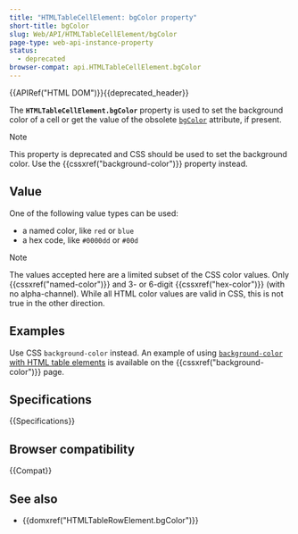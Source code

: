 ```yaml
---
title: "HTMLTableCellElement: bgColor property"
short-title: bgColor
slug: Web/API/HTMLTableCellElement/bgColor
page-type: web-api-instance-property
status:
  - deprecated
browser-compat: api.HTMLTableCellElement.bgColor
---
```


{{APIRef("HTML DOM")}}{{deprecated_header}}

The **`HTMLTableCellElement.bgColor`** property is used to set the background color of a cell or get the value of the obsolete [`bgColor`](/en-US/docs/Web/HTML/Element/td#bgcolor) attribute, if present.

> [!NOTE]
> This property is deprecated and CSS should be used to set the background color. Use the {{cssxref("background-color")}} property instead.

## Value

One of the following value types can be used:

- a named color, like `red` or `blue`
- a hex code, like `#0000dd` or `#00d`

> [!NOTE]
> The values accepted here are a limited subset of the CSS color values. Only {{cssxref("named-color")}} and 3- or 6-digit {{cssxref("hex-color")}} (with no alpha-channel). While all HTML color values are valid in CSS, this is not true in the other direction.

## Examples

Use CSS `background-color` instead. An example of using [`background-color` with HTML table elements](/en-US/docs/Web/CSS/background-color#colorize_tables) is available on the {{cssxref("background-color")}} page.

## Specifications

{{Specifications}}

## Browser compatibility

{{Compat}}

## See also

- {{domxref("HTMLTableRowElement.bgColor")}}
